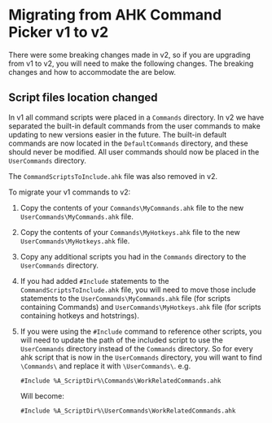 # Migrating from AHK Command Picker v1 to v2

There were some breaking changes made in v2, so if you are upgrading from v1 to v2, you will need to make the following changes.
The breaking changes and how to accommodate the are below.

## Script files location changed

In v1 all command scripts were placed in a `Commands` directory.
In v2 we have separated the built-in default commands from the user commands to make updating to new versions easier in the future.
The built-in default commands are now located in the `DefaultCommands` directory, and these should never be modified.
All user commands should now be placed in the `UserCommands` directory.

The `CommandScriptsToInclude.ahk` file was also removed in v2.

To migrate your v1 commands to v2:

1. Copy the contents of your `Commands\MyCommands.ahk` file to the new `UserCommands\MyCommands.ahk` file.
1. Copy the contents of your `Commands\MyHotkeys.ahk` file to the new `UserCommands\MyHotkeys.ahk` file.
1. Copy any additional scripts you had in the `Commands` directory to the `UserCommands` directory.
1. If you had added `#Include` statements to the `CommandScriptsToInclude.ahk` file, you will need to move those include statements to the `UserCommands\MyCommands.ahk` file (for scripts containing Commands) and `UserCommands\MyHotkeys.ahk` file (for scripts containing hotkeys and hotstrings).
1. If you were using the `#Include` command to reference other scripts, you will need to update the path of the included script to use the `UserCommands` directory instead of the `Commands` directory.
   So for every ahk script that is now in the `UserCommands` directory, you will want to find `\Commands\` and replace it with `\UserCommands\`.
   e.g.

   ```AutoHotkey
   #Include %A_ScriptDir%\Commands\WorkRelatedCommands.ahk
   ```

   Will become:

   ```AutoHotkey
   #Include %A_ScriptDir%\UserCommands\WorkRelatedCommands.ahk
   ```
